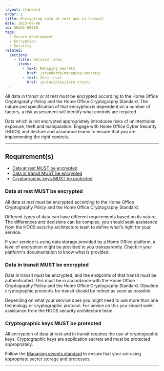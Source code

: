 ```yaml
---
layout: standard
order: 1
title: Encrypting data at rest and in transit
date: 2023-09-08
id: SEGAS-00010
tags:
  - Secure development
  - Encryption
  - Security
related:
  sections:
    - title: Related links
      items:
        - text: Managing secrets
          href: /standards/managing-secrets/
        - text: Zero trust
          href: /principles/zero-trust/
---
```


All data in transit or at rest must be encrypted according to the Home Office Cryptography Policy and the Home Office Cryptography Standard. The nature and specification of that encryption is dependent on a number of factors, a risk assessment will identify what controls are required.

Data which is not encrypted appropriately introduces risks of unintentional exposure, theft and manipulation. Engage with Home Office Cyber Security (HOCS) architecture and assurance teams to ensure that you are implementing the right controls.

---

## Requirement(s)

- [Data at rest MUST be encrypted](#data-at-rest-must-be-encrypted)
- [Data in transit MUST be encrypted](#data-in-transit-must-be-encrypted)
- [Cryptographic keys MUST be protected](#cryptographic-keys-must-be-protected)

### Data at rest MUST be encrypted

All data at rest must be encrypted according to the Home Office Cryptography Policy and the Home Office Cryptography Standard.

Different types of data can have different requirements based on its nature. The differences and decisions can be complex, you should seek assistance from the HOCS security architecture team to define what's right for your service.

If your service is using data storage provided by a Home Office platform, a level of encryption might be provided to you transparently. Check in your platform's documentation to know what is provided.

### Data in transit MUST be encrypted

Data in transit must be encrypted, and the endpoints of that transit must be authenticated. This must be in accordance with the Home Office Cryptography Policy and the Home Office Cryptography Standard. Obsolete cryptographic protocols for transit should be retired as soon as possible.

Depending on what your service does you might need to use more than one technology or cryptographic protocol. For advice on this you should seek assistance from the HOCS security architecture team.

### Cryptographic keys MUST be protected

All encryption of data at rest and in transit requires the use of cryptographic keys. Cryptographic keys are application secrets and must be protected appropriately.

Follow the [Managing secrets standard](/standards/managing-secrets/) to ensure that your are using appropriate secret storage and processes.

---

